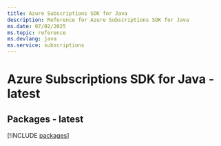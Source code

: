 ```yaml
---
title: Azure Subscriptions SDK for Java
description: Reference for Azure Subscriptions SDK for Java
ms.date: 07/02/2025
ms.topic: reference
ms.devlang: java
ms.service: subscriptions
---
```

# Azure Subscriptions SDK for Java - latest
## Packages - latest
[!INCLUDE [packages](subscriptions-index.md)]